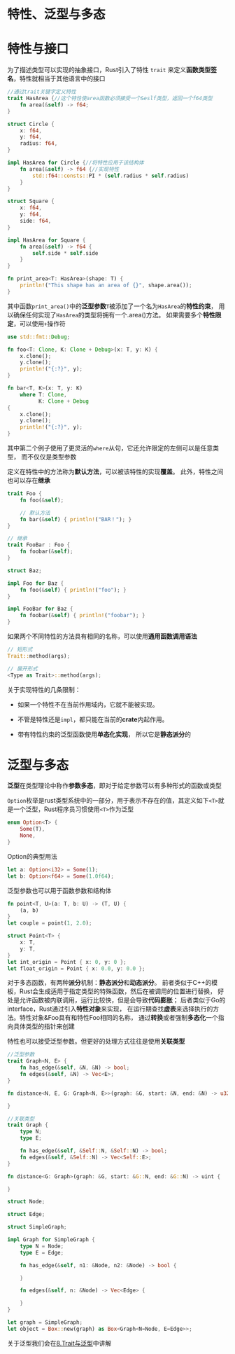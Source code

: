 # 特性、泛型与多态

# 特性与接口

为了描述类型可以实现的抽象接口，Rust引入了特性 `trait` 来定义**函数类型签名**，特性就相当于其他语言中的接口

 ```rust
 //通过trait关键字定义特性
 trait HasArea {//这个特性使area函数必须接受一个&eslf类型，返回一个f64类型
     fn area(&self) -> f64;
 }
 
 struct Circle {
     x: f64,
     y: f64,
     radius: f64,
 }
 
 impl HasArea for Circle {//将特性应用于该结构体
     fn area(&self) -> f64 {//实现特性
         std::f64::consts::PI * (self.radius * self.radius)
     }
 }
 
 struct Square {
     x: f64,
     y: f64,
     side: f64,
 }
 
 impl HasArea for Square {
     fn area(&self) -> f64 {
         self.side * self.side
     }
 }
 
 fn print_area<T: HasArea>(shape: T) {
     println!("This shape has an area of {}", shape.area());
 }
 ```


其中函数`print_area()`中的**泛型参数**`T`被添加了一个名为`HasArea`的**特性约束**， 用以确保任何实现了`HasArea`的类型将拥有一个.area()方法。 如果需要多个**特性限定**，可以使用`+`操作符

 ```rust
 use std::fmt::Debug;
 
 fn foo<T: Clone, K: Clone + Debug>(x: T, y: K) {
     x.clone();
     y.clone();
     println!("{:?}", y);
 }
 
 fn bar<T, K>(x: T, y: K)
     where T: Clone,
           K: Clone + Debug
 {
     x.clone();
     y.clone();
     println!("{:?}", y);
 }
 ```


其中第二个例子使用了更灵活的`where`从句，它还允许限定的左侧可以是任意类型， 而不仅仅是类型参数

定义在特性中的方法称为**默认方法**，可以被该特性的实现**覆盖**。 此外，特性之间也可以存在**继承**

 ```rust
 trait Foo {
     fn foo(&self);
 
     // 默认方法
     fn bar(&self) { println!("BAR！"); }
 }
 
 // 继承
 trait FooBar : Foo {
     fn foobar(&self);
 }
 
 struct Baz;
 
 impl Foo for Baz {
     fn foo(&self) { println!("foo"); }
 }
 
 impl FooBar for Baz {
     fn foobar(&self) { println!("foobar"); }
 }
 ```


如果两个不同特性的方法具有相同的名称，可以使用**通用函数调用语法**

 ```rust
 // 短形式
 Trait::method(args);
 
 // 展开形式
 <Type as Trait>::method(args);
 ```


关于实现特性的几条限制：

- 如果一个特性不在当前作用域内，它就不能被实现。

- 不管是特性还是`impl`，都只能在当前的**crate**内起作用。

- 带有特性约束的泛型函数使用**单态化实现**， 所以它是**静态派分**的

# 泛型与多态

**泛型**在类型理论中称作**参数多态**，即对于给定参数可以有多种形式的函数或类型

`Option`枚举是rust类型系统中的一部分，用于表示不存在的值，其定义如下`<T>`就是一个泛型，Rust程序员习惯使用`<T>`作为泛型

 ```rust
 enum Option<T> {
     Some(T),
     None,
 }
 ```


Option的典型用法

 ```rust
 let a: Option<i32> = Some(1);
 let b: Option<f64> = Some(1.0f64);
 ```


泛型参数也可以用于函数参数和结构体

 ```rust
 fn point<T, U>(a: T, b: U) -> (T, U) {
     (a, b)
 }
 let couple = point(1, 2.0);
 
 struct Point<T> {
     x: T,
     y: T,
 }
 let int_origin = Point { x: 0, y: 0 };
 let float_origin = Point { x: 0.0, y: 0.0 };
 ```


对于多态函数，有两种**派分**机制：**静态派分**和**动态派分**。 前者类似于C++的模板，Rust会生成适用于指定类型的特殊函数，然后在被调用的位置进行替换， 好处是允许函数被内联调用，运行比较快，但是会导致**代码膨胀**； 后者类似于Go的interface，Rust通过引入**特性对象**来实现， 在运行期查找**虚表**来选择执行的方法。特性对象&Foo具有和特性Foo相同的名称， 通过**转换**或者强制**多态化**一个指向具体类型的指针来创建

特性也可以接受泛型参数。但更好的处理方式往往是使用**关联类型**

 ```rust
 //泛型参数
 trait Graph<N, E> {
     fn has_edge(&self, &N, &N) -> bool;
     fn edges(&self, &N) -> Vec<E>;
 }
 
 fn distance<N, E, G: Graph<N, E>>(graph: &G, start: &N, end: &N) -> u32 {
 
 }
 
 //关联类型
 trait Graph {
     type N;
     type E;
 
     fn has_edge(&self, &Self::N, &Self::N) -> bool;
     fn edges(&self, &Self::N) -> Vec<Self::E>;
 }
 
 fn distance<G: Graph>(graph: &G, start: &G::N, end: &G::N) -> uint {
 
 }
 
 struct Node;
 
 struct Edge;
 
 struct SimpleGraph;
 
 impl Graph for SimpleGraph {
     type N = Node;
     type E = Edge;
 
     fn has_edge(&self, n1: &Node, n2: &Node) -> bool {
 
     }
 
     fn edges(&self, n: &Node) -> Vec<Edge> {
 
     }
 }
 
 let graph = SimpleGraph;
 let object = Box::new(graph) as Box<Graph<N=Node, E=Edge>>;
 ```


关于泛型我们会在[8.Trait与泛型](../08/00.md)中讲解